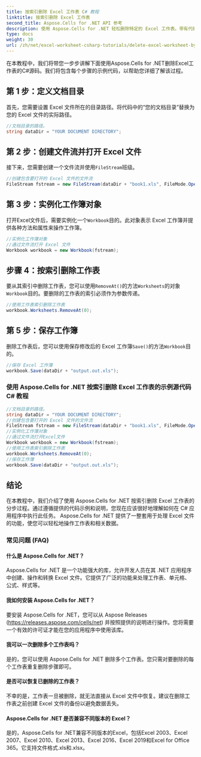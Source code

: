 ```yaml
---
title: 按索引删除 Excel 工作表 C# 教程
linktitle: 按索引删除 Excel 工作表
second_title: Aspose.Cells for .NET API 参考
description: 使用 Aspose.Cells for .NET 轻松删除特定的 Excel 工作表。带有代码示例的详细教程。
type: docs
weight: 30
url: /zh/net/excel-worksheet-csharp-tutorials/delete-excel-worksheet-by-index-csharp-tutorial/
---
```

在本教程中，我们将带您一步步讲解下面使用Aspose.Cells for .NET删除Excel工作表的C#源码。我们将包含每个步骤的示例代码，以帮助您详细了解该过程。

## 第 1 步：定义文档目录

首先，您需要设置 Excel 文件所在的目录路径。将代码中的“您的文档目录”替换为您的 Excel 文件的实际路径。

```csharp
//文档目录的路径。
string dataDir = "YOUR DOCUMENT DIRECTORY";
```

## 第 2 步：创建文件流并打开 Excel 文件

接下来，您需要创建一个文件流并使用`FileStream`班级。

```csharp
//创建包含要打开的 Excel 文件的文件流
FileStream fstream = new FileStream(dataDir + "book1.xls", FileMode.Open);
```

## 第 3 步：实例化工作簿对象

打开Excel文件后，需要实例化一个`Workbook`目的。此对象表示 Excel 工作簿并提供各种方法和属性来操作工作簿。

```csharp
//实例化工作簿对象
//通过文件流打开 Excel 文件
Workbook workbook = new Workbook(fstream);
```

## 步骤 4：按索引删除工作表

要从其索引中删除工作表，您可以使用`RemoveAt()`的方法`Worksheets`的对象`Workbook`目的。要删除的工作表的索引必须作为参数传递。

```csharp
//使用工作表索引删除工作表
workbook.Worksheets.RemoveAt(0);
```

## 第 5 步：保存工作簿

删除工作表后，您可以使用保存修改后的 Excel 工作簿`Save()`的方法`Workbook`目的。

```csharp
//保存 Excel 工作簿
workbook.Save(dataDir + "output.out.xls");
```


### 使用 Aspose.Cells for .NET 按索引删除 Excel 工作表的示例源代码 C# 教程 
```csharp
//文档目录的路径。
string dataDir = "YOUR DOCUMENT DIRECTORY";
//创建包含要打开的 Excel 文件的文件流
FileStream fstream = new FileStream(dataDir + "book1.xls", FileMode.Open);
//实例化工作簿对象
//通过文件流打开Excel文件
Workbook workbook = new Workbook(fstream);
//使用工作表索引删除工作表
workbook.Worksheets.RemoveAt(0);
//保存工作簿
workbook.Save(dataDir + "output.out.xls");
```

## 结论

在本教程中，我们介绍了使用 Aspose.Cells for .NET 按索引删除 Excel 工作表的分步过程。通过遵循提供的代码示例和说明，您现在应该很好地理解如何在 C# 应用程序中执行此任务。 Aspose.Cells for .NET 提供了一整套用于处理 Excel 文件的功能，使您可以轻松地操作工作表和相关数据。

### 常见问题 (FAQ)

#### 什么是 Aspose.Cells for .NET？

Aspose.Cells for .NET 是一个功能强大的库，允许开发人员在其 .NET 应用程序中创建、操作和转换 Excel 文件。它提供了广泛的功能来处理工作表、单元格、公式、样式等。

#### 我如何安装 Aspose.Cells for .NET？

要安装 Aspose.Cells for .NET，您可以从 Aspose Releases (https://releases.aspose.com/cells/net) 并按照提供的说明进行操作。您将需要一个有效的许可证才能在您的应用程序中使用该库。

#### 我可以一次删除多个工作表吗？

是的，您可以使用 Aspose.Cells for .NET 删除多个工作表。您只需对要删除的每个工作表重复删除步骤即可。

#### 是否可以恢复已删除的工作表？

不幸的是，工作表一旦被删除，就无法直接从 Excel 文件中恢复。建议在删除工作表之前创建 Excel 文件的备份以避免数据丢失。

#### Aspose.Cells for .NET 是否兼容不同版本的 Excel？

是的，Aspose.Cells for .NET兼容不同版本的Excel，包括Excel 2003、Excel 2007、Excel 2010、Excel 2013、Excel 2016、Excel 2019和Excel for Office 365。它支持文件格式.xls和.xlsx。
